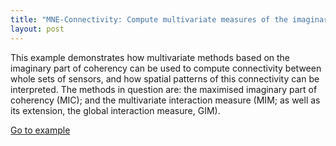 ```yaml
---
title: "MNE-Connectivity: Compute multivariate measures of the imaginary part of coherency"
layout: post
---
```


This example demonstrates how multivariate methods based on the imaginary part of coherency can be used to compute connectivity between whole sets of sensors, and how spatial patterns of this connectivity can be interpreted. The methods in question are: the maximised imaginary part of coherency (MIC); and the multivariate interaction measure (MIM; as well as its extension, the global interaction measure, GIM).

<a href="https://mne.tools/mne-connectivity/stable/auto_examples/mic_mim.html" class="link_button">Go to example</a>